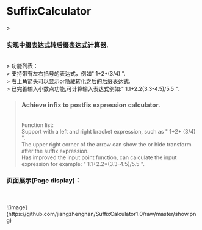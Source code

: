 <h1>SuffixCalculator</h1>
> <h3>实现中缀表达式转后缀表达式计算器.</h3></br>
> 功能列表：</br>
> 支持带有左右括号的表达式，例如" 1+2*(3/4) ".</br>
> 右上角箭头可以显示or隐藏转化之后的后缀表达式.</br>
> 已完善输入小数点功能,可计算输入表达式例如:" 1.1+2.2(3.3-4.5)/5.5 ".</br>

> <h3>Achieve infix to postfix expression calculator.</h3></br>
> Function list: </br>
> Support with a left and right bracket expression, such as " 1+2* (3/4) ".</br>
> The upper right corner of the arrow can show the or hide transform after the suffix expression.</br>
> Has improved the input point function, can calculate the input expression for example: " 1.1+2.2*(3.3-4.5)/5.5 ".</br>

<h3>页面展示(Page display)：</h3></br>
</br>
![image](https://github.com/jiangzhengnan/SuffixCalculator1.0/raw/master/show.png)
